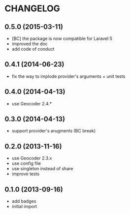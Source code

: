 CHANGELOG
=========

0.5.0 (2015-03-11)
------------------

* [BC] the package is now compatible for Laravel 5
* improved the doc
* add code of conduct

0.4.1 (2014-06-23)
------------------

* fix the way to implode provider's arguments + unit tests

0.4.0 (2014-04-13)
------------------

* use Geocoder 2.4.*


0.3.0 (2014-04-13)
------------------

* support provider's arugments (BC break)


0.2.0 (2013-11-16)
------------------

* use Geocoder 2.3.x
* use config file
* use singleton instead of share
* improve tests


0.1.0 (2013-09-16)
------------------

* add badges
* initial import
